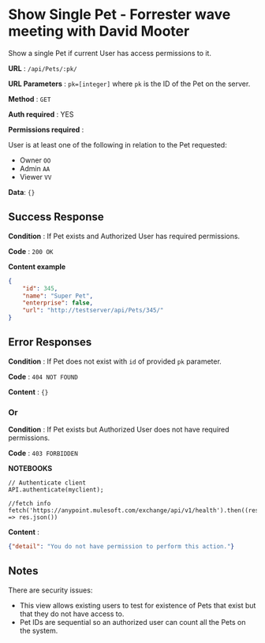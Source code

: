 # Show Single Pet - Forrester wave meeting with David Mooter

Show a single Pet if current User has access permissions to it.

**URL** : `/api/Pets/:pk/`

**URL Parameters** : `pk=[integer]` where `pk` is the ID of the Pet on the
server.

**Method** : `GET`

**Auth required** : YES

**Permissions required** :

User is at least one of the following in relation to the Pet requested:

* Owner `OO`
* Admin `AA`
* Viewer `VV`

**Data**: `{}`

## Success Response

**Condition** : If Pet exists and Authorized User has required permissions.

**Code** : `200 OK`

**Content example**

```json
{
    "id": 345,
    "name": "Super Pet",
    "enterprise": false,
    "url": "http://testserver/api/Pets/345/"
}
```

## Error Responses

**Condition** : If Pet does not exist with `id` of provided `pk` parameter.

**Code** : `404 NOT FOUND`

**Content** : `{}`

### Or

**Condition** : If Pet exists but Authorized User does not have required
permissions.

**Code** : `403 FORBIDDEN`

**NOTEBOOKS**

```notebook
// Authenticate client
API.authenticate(myclient);
```

```notebook 
//fetch info
fetch('https://anypoint.mulesoft.com/exchange/api/v1/health').then((res) => res.json())
```

**Content** :

```json
{"detail": "You do not have permission to perform this action."}
```

## Notes

There are security issues:

* This view allows existing users to test for existence of Pets that exist
    but that they do not have access to.
* Pet IDs are sequential so an authorized user can count all the Pets
    on the system.
